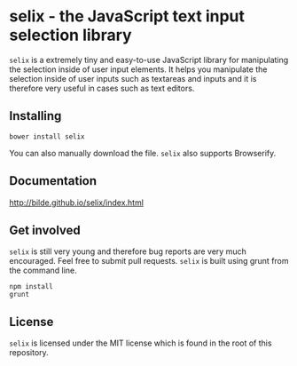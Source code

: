 selix - the JavaScript text input selection library
===================================================

`selix` is a extremely tiny and easy-to-use JavaScript library for manipulating the selection inside of user input elements. It helps you manipulate the selection inside of user inputs such as textareas and inputs and it is therefore very useful in cases such as text editors.

Installing
----------

    bower install selix

You can also manually download the file. `selix` also supports Browserify.
    
Documentation
-------------

http://bilde.github.io/selix/index.html

Get involved
------------

`selix` is still very young and therefore bug reports are very much encouraged. Feel free to submit pull requests. `selix` is built using grunt from the command line.

    npm install
    grunt

License
-------

`selix` is licensed under the MIT license which is found in the root of this repository.